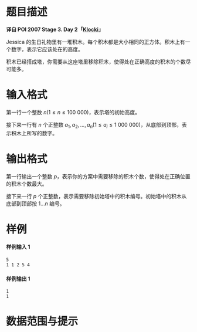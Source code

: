 
# 题目描述

**译自 POI 2007 Stage 3. Day 2「[Klocki](https://szkopul.edu.pl/problemset/problem/dzRn8XS_ypGMFV-bqZLgBBB5/site/?key=statement)」**

Jessica 的生日礼物里有一堆积木。每个积木都是大小相同的正方体。积木上有一个数字，表示它应该处在的高度。

积木已经搭成塔，你需要从这座塔里移除积木，使得处在正确高度的积木的个数尽可能多。

# 输入格式

第一行一个整数 $n (1 \le n \le 100\ 000)$，表示塔的初始高度。

接下来一行有 $n$ 个正整数 $a_1, a_2, \ldots, a_n (1 \le a_i \le 1\ 000\ 000)$，从底部到顶部，表示积木上所写的数字。

# 输出格式

第一行输出一个整数 $p$，表示你的方案中需要移除的积木个数，使得处在正确位置的积木个数最大。

接下来一行 $p$ 个正整数，表示需要移除初始塔中的积木编号。初始塔中的积木从底部到顶部按 $1 \ldots n$ 编号。

# 样例

#### 样例输入 1
```plain
5
1 1 2 5 4
```


#### 样例输出 1
```plain
1
1
```


# 数据范围与提示



